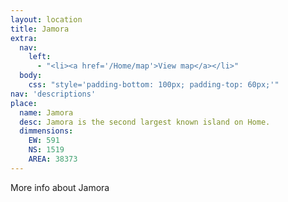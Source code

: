 ```yaml
---
layout: location
title: Jamora
extra:
  nav:
    left:
      - "<li><a href='/Home/map'>View map</a></li>"
  body:
    css: "style='padding-bottom: 100px; padding-top: 60px;'"
nav: 'descriptions'
place:
  name: Jamora
  desc: Jamora is the second largest known island on Home.
  dimmensions:
    EW: 591
    NS: 1519
    AREA: 38373
---
```

More info about Jamora
